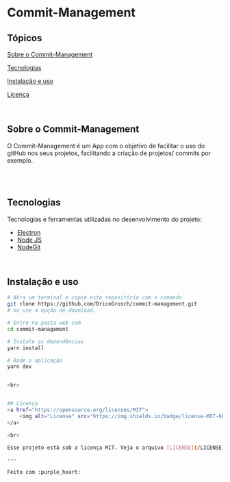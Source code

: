 # Commit-Management

## Tópicos 

[Sobre o Commit-Management](#sobre-o-move.it)

[Tecnologias](#tecnologias)

[Instalação e uso](#instalação-e-uso)

[Licença](#licença)

<br>

## Sobre o Commit-Management

O Commit-Management é um App com o objetivo de  facilitar o uso do gitHub nos seus projetos, facilitando a criação de projetos/ commits por exemplo. 

<br>

<br>

## Tecnologias

Tecnologias e ferramentas utilizadas no desenvolvimento do projeto:

- [Electron](https://www.electronjs.org/)
- [Node JS](https://nodejs.org/)
- [NodeGit](https://github.com/nodegit/nodegit)

<br>

## Instalação e uso

```bash
# Abra um terminal e copie este repositório com o comando
git clone https://github.com/DricoGrosch/commit-management.git
# ou use a opção de download.

# Entre na pasta web com 
cd commit-management

# Instale as dependências
yarn install

# Rode o aplicação
yarn dev


<br>


## Licença
<a href="https://opensource.org/licenses/MIT">
    <img alt="License" src="https://img.shields.io/badge/license-MIT-6E40C9?style=flat-square">
</a>

<br>

Esse projeto está sob a licença MIT. Veja o arquivo [LICENSE](/LICENSE) para mais detalhes.

---

Feito com :purple_heart: 


